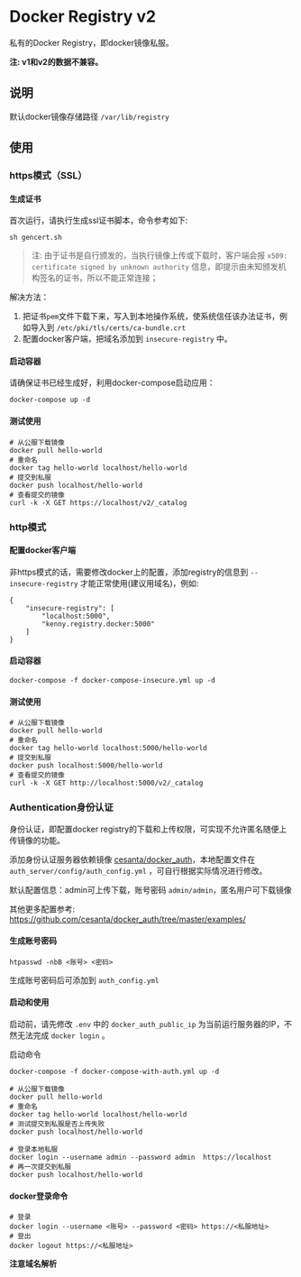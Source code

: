 # Docker Registry v2

私有的Docker Registry，即docker镜像私服。

**注: v1和v2的数据不兼容。**

## 说明

默认docker镜像存储路径 `/var/lib/registry`

## 使用

### https模式（SSL）

#### 生成证书

首次运行，请执行生成ssl证书脚本，命令参考如下:

```
sh gencert.sh
```

>注: 由于证书是自行颁发的，当执行镜像上传或下载时，客户端会报 `x509: certificate signed by unknown authority` 信息，即提示由未知颁发机构签名的证书，所以不能正常连接；

解决方法：

1. 把证书`pem`文件下载下来，写入到本地操作系统，使系统信任该办法证书，例如导入到 `/etc/pki/tls/certs/ca-bundle.crt`
2. 配置docker客户端，把域名添加到 `insecure-registry` 中。

#### 启动容器

请确保证书已经生成好，利用docker-compose启动应用：

```
docker-compose up -d
```

#### 测试使用

```
# 从公服下载镜像
docker pull hello-world
# 重命名
docker tag hello-world localhost/hello-world
# 提交到私服
docker push localhost/hello-world
# 查看提交的镜像
curl -k -X GET https://localhost/v2/_catalog
```

### http模式

#### 配置docker客户端

非https模式的话，需要修改docker上的配置，添加registry的信息到 `--insecure-registry` 才能正常使用(建议用域名)，例如:

```
{
	"insecure-registry": [
		"localhost:5000",
		"kenny.registry.docker:5000"
	]
}
```

#### 启动容器

```
docker-compose -f docker-compose-insecure.yml up -d
```

#### 测试使用

```
# 从公服下载镜像
docker pull hello-world
# 重命名
docker tag hello-world localhost:5000/hello-world
# 提交到私服
docker push localhost:5000/hello-world
# 查看提交的镜像
curl -k -X GET http://localhost:5000/v2/_catalog
```

### Authentication身份认证

身份认证，即配置docker registry的下载和上传权限，可实现不允许匿名随便上传镜像的功能。

添加身份认证服务器依赖镜像 [cesanta/docker_auth](https://hub.docker.com/r/cesanta/docker_auth)，本地配置文件在 `auth_server/config/auth_config.yml` ，可自行根据实际情况进行修改。

默认配置信息：admin可上传下载，账号密码 `admin/admin`，匿名用户可下载镜像

其他更多配置参考: https://github.com/cesanta/docker_auth/tree/master/examples/

#### 生成账号密码

```
htpasswd -nbB <账号> <密码>
```

生成账号密码后可添加到 `auth_config.yml`

#### 启动和使用

启动前，请先修改 `.env` 中的 `docker_auth_public_ip` 为当前运行服务器的IP，不然无法完成 `docker login` 。

启动命令

```
docker-compose -f docker-compose-with-auth.yml up -d
```

```
# 从公服下载镜像
docker pull hello-world
# 重命名
docker tag hello-world localhost/hello-world
# 测试提交到私服是否上传失败
docker push localhost/hello-world

# 登录本地私服
docker login --username admin --password admin  https://localhost
# 再一次提交到私服
docker push localhost/hello-world
```

#### docker登录命令

```
# 登录
docker login --username <账号> --password <密码> https://<私服地址>
# 登出
docker logout https://<私服地址>
```

**注意域名解析**


